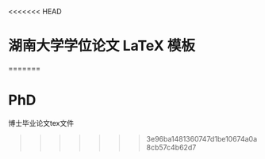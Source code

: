 <<<<<<< HEAD
# 湖南大学学位论文 LaTeX 模板
=======
# PhD
博士毕业论文tex文件
>>>>>>> 3e96ba1481360747d1be10674a0a8cb57c4b62d7
